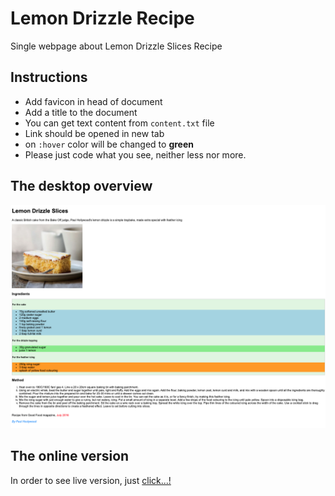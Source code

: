 # Lemon Drizzle Recipe

Single webpage about Lemon Drizzle Slices Recipe

## Instructions

- Add favicon in head of document
- Add a title to the document
- You can get text content from `content.txt` file
- Link should be opened in new tab
- on `:hover` color will be changed to **green**
- Please just code what you see, neither less nor more.

## The desktop overview

![The overview](./Desktop.png "The general overview")

## The online version

In order to see live version, just [click...!](https://hsnakk.github.io/UIB_Content_Exercise-2/)
